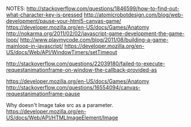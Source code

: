 NOTES:
http://stackoverflow.com/questions/1846599/how-to-find-out-what-character-key-is-pressed
http://atomicrobotdesign.com/blog/web-development/pause-your-html5-canvas-game/
https://developer.mozilla.org/en-US/docs/Games/Anatomy
http://nokarma.org/2011/02/02/javascript-game-development-the-game-loop/
http://www.playmycode.com/blog/2011/08/building-a-game-mainloop-in-javascript/
https://developer.mozilla.org/en-US/docs/Web/API/WindowTimers/setTimeout


http://stackoverflow.com/questions/22039180/failed-to-execute-requestanimationframe-on-window-the-callback-provided-as


https://developer.mozilla.org/en-US/docs/Games/Anatomy
http://stackoverflow.com/questions/16554094/canvas-requestanimationframe-pause

Why doesn't Image take src as a parameter.
https://developer.mozilla.org/en-US/docs/Web/API/HTMLImageElement/Image